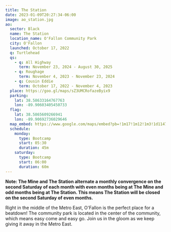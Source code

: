 ```yaml
---
title: The Station
date: 2023-01-09T20:27:34-06:00
image: ao_station.jpg
ao:
  sector: Black
  name: The Station
  location_name: O'Fallon Community Park
  city: O'Fallon
  launched: October 17, 2022
  q: Turtlehead
  qs:
    - q: All Highway
      term: November 23, 2024 - August 30, 2025
    - q: Roughage
      term: November 4, 2023 - November 23, 2024
    - q: Cousin Eddie
      term: October 17, 2022 - November 4, 2023
  place: https://goo.gl/maps/sZ3UMCRofazeByix9
  parking:
    lat: 38.58633164767763
    lon: -89.90603405450733
  flag:
    lat: 38.5865609266941
    lon: -89.90692736029646
  map_embed: https://www.google.com/maps/embed?pb=!1m17!1m12!1m3!1d1147.7192306955833!2d-89.9068964249493!3d38.58628541054824!2m3!1f0!2f0!3f0!3m2!1i1024!2i768!4f13.1!3m2!1m1!2zMzjCsDM1JzExLjEiTiA4OcKwNTQnMjQuOSJX!5e1!3m2!1sen!2sus!4v1756876327434!5m2!1sen!2sus
  schedule:
    monday:
      type: Bootcamp
      start: 05:30
      duration: 45m
    saturday:
      type: Bootcamp
      start: 06:00
      duration: 60m
---
```

**Note: The Mine and The Station alternate a monthly convergence on the second Saturday of each month with even months being at The Mine and odd months being at The Station. This means The Station will be closed on the second Saturday of even months.**

Right in the middle of the Metro East, O'Fallon is the perfect place for a beatdown!
The community park is located in the center of the community, which means easy come and easy go.
Join us in the gloom as we keep giving it away in the Metro East.
